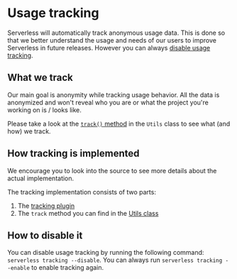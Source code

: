 <!--
title: Serverless Usage Tracking
menuText: Usage Tracking
layout: Doc
-->

# Usage tracking

Serverless will automatically track anonymous usage data. This is done so that we better understand the usage and needs
of our users to improve Serverless in future releases. However you can always [disable usage tracking](#how-to-disable-it).

## What we track

Our main goal is anonymity while tracking usage behavior. All the data is anonymized and won't reveal who you are or what
the project you're working on is / looks like.

Please take a look at the [`track()` method](https://github.com/serverless/serverless/blob/master/lib/classes/Utils.js#L145) in the `Utils` class to see what (and how) we track.

## How tracking is implemented

We encourage you to look into the source to see more details about the actual implementation.

The tracking implementation consists of two parts:

1. The [tracking plugin](../lib/plugins/tracking)
2. The `track` method you can find in the [Utils class](https://github.com/serverless/serverless/blob/master/lib/classes/Utils.js#L145)

## How to disable it

You can disable usage tracking by running the following command: `serverless tracking --disable`.
You can always run `serverless tracking --enable` to enable tracking again.
